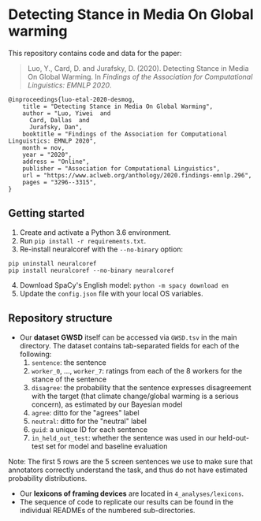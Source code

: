 # **De**tecting **S**tance in **M**edia **O**n **G**lobal warming

This repository contains code and data for the paper:
> Luo, Y., Card, D. and Jurafsky, D. (2020). Detecting Stance in Media On Global Warming. In *Findings of the Association for Computational Linguistics: EMNLP 2020*.
```
@inproceedings{luo-etal-2020-desmog,
    title = "Detecting Stance in Media On Global Warming",
    author = "Luo, Yiwei  and
      Card, Dallas  and
      Jurafsky, Dan",
    booktitle = "Findings of the Association for Computational Linguistics: EMNLP 2020",
    month = nov,
    year = "2020",
    address = "Online",
    publisher = "Association for Computational Linguistics",
    url = "https://www.aclweb.org/anthology/2020.findings-emnlp.296",
    pages = "3296--3315",
}
```

## Getting started
1. Create and activate a Python 3.6 environment.
2. Run `pip install -r requirements.txt`.
3. Re-install neuralcoref with the `--no-binary` option: 
```
pip uninstall neuralcoref
pip install neuralcoref --no-binary neuralcoref
```
4. Download SpaCy's English model: `python -m spacy download en`
5. Update the `config.json` file with your local OS variables.

## Repository structure

* Our **dataset GWSD** itself can be accessed via `GWSD.tsv` in the main directory. The dataset contains tab-separated fields for each of the following:
	1. `sentence`: the sentence 
	2. `worker_0`, ..., `worker_7`: ratings from each of the 8 workers for the stance of the sentence
	3. `disagree`: the probability that the sentence expresses disagreement with the target (that climate change/global warming is a serious concern), as estimated by our Bayesian model
	4. `agree`: ditto for the "agrees" label
	5. `neutral`: ditto for the "neutral" label
	6. `guid`: a unique ID for each sentence
	7. `in_held_out_test`: whether the sentence was used in our held-out-test set for model and baseline evaluation

Note: The first 5 rows are the 5 screen sentences we use to make sure that annotators correctly understand the task, and thus do not have estimated probability distributions.
* Our **lexicons of framing devices** are located in `4_analyses/lexicons`.
* The sequence of code to replicate our results can be found in the individual READMEs of the numbered sub-directories.
